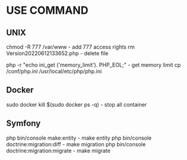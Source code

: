 # USE COMMAND

## UNIX
chmod -R 777 /var/www        - add 777 access rights
rm Version20220612133652.php - delete file

php -r "echo ini_get ('memory_limit'). PHP_EOL;" - get memory limit
cp /conf/php.ini /usr/local/etc/php/php.ini


## Docker
sudo docker kill $(sudo docker ps -q) - stop all container

## Symfony
php bin/console make:entity                - make entity
php bin/console doctrine:migration:diff    - make migration
php bin/console doctrine:migration:migrate - make migrate 
